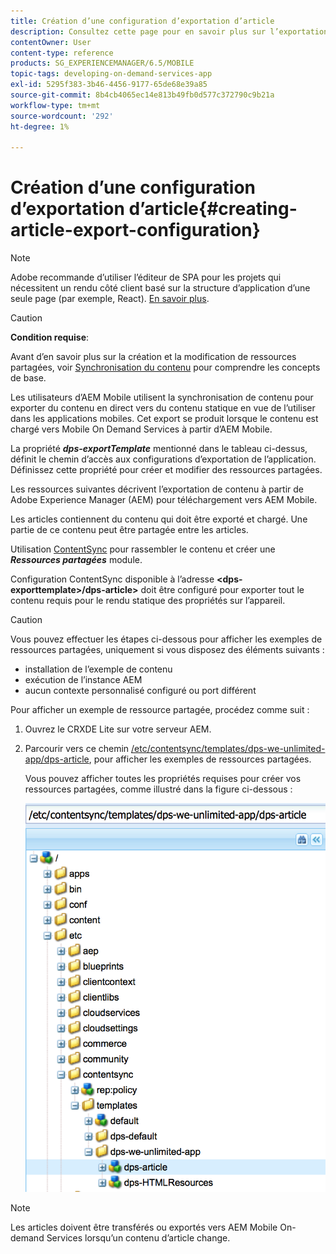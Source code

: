 ```yaml
---
title: Création d’une configuration d’exportation d’article
description: Consultez cette page pour en savoir plus sur l’exportation de contenu à partir de Adobe Experience Manager (AEM) pour le transfert vers AEM Mobile.
contentOwner: User
content-type: reference
products: SG_EXPERIENCEMANAGER/6.5/MOBILE
topic-tags: developing-on-demand-services-app
exl-id: 5295f383-3b46-4456-9177-65de68e39a85
source-git-commit: 8b4cb4065ec14e813b49fb0d577c372790c9b21a
workflow-type: tm+mt
source-wordcount: '292'
ht-degree: 1%

---
```


# Création d’une configuration d’exportation d’article{#creating-article-export-configuration}

>[!NOTE]
>
>Adobe recommande d’utiliser l’éditeur de SPA pour les projets qui nécessitent un rendu côté client basé sur la structure d’application d’une seule page (par exemple, React). [En savoir plus](/help/sites-developing/spa-overview.md).

>[!CAUTION]
>
>**Condition requise**:
>
>Avant d’en savoir plus sur la création et la modification de ressources partagées, voir [Synchronisation du contenu](/help/mobile/mobile-ondemand-contentsync.md) pour comprendre les concepts de base.

Les utilisateurs d’AEM Mobile utilisent la synchronisation de contenu pour exporter du contenu en direct vers du contenu statique en vue de l’utiliser dans les applications mobiles. Cet export se produit lorsque le contenu est chargé vers Mobile On Demand Services à partir d’AEM Mobile.

La propriété ***dps-exportTemplate*** mentionné dans le tableau ci-dessus, définit le chemin d’accès aux configurations d’exportation de l’application. Définissez cette propriété pour créer et modifier des ressources partagées.

Les ressources suivantes décrivent l’exportation de contenu à partir de Adobe Experience Manager (AEM) pour téléchargement vers AEM Mobile.

Les articles contiennent du contenu qui doit être exporté et chargé. Une partie de ce contenu peut être partagée entre les articles.

Utilisation [ContentSync](/help/mobile/mobile-ondemand-contentsync.md) pour rassembler le contenu et créer une ***Ressources partagées*** module.

Configuration ContentSync disponible à l’adresse **&lt;dps-exporttemplate>/dps-article>** doit être configuré pour exporter tout le contenu requis pour le rendu statique des propriétés sur l’appareil.

>[!CAUTION]
>
>Vous pouvez effectuer les étapes ci-dessous pour afficher les exemples de ressources partagées, uniquement si vous disposez des éléments suivants :
>
>* installation de l’exemple de contenu
>* exécution de l’instance AEM
>* aucun contexte personnalisé configuré ou port différent
>

Pour afficher un exemple de ressource partagée, procédez comme suit :

1. Ouvrez le CRXDE Lite sur votre serveur AEM.
1. Parcourir vers ce chemin [/etc/contentsync/templates/dps-we-unlimited-app/dps-article](http://localhost:4502/crx/de/index.jsp#/etc/contentsync/templates/dps-we-unlimited-app/dps-article), pour afficher les exemples de ressources partagées.

   Vous pouvez afficher toutes les propriétés requises pour créer vos ressources partagées, comme illustré dans la figure ci-dessous :

   ![chlimage_1-134](assets/chlimage_1-134.png)

>[!NOTE]
>
>Les articles doivent être transférés ou exportés vers AEM Mobile On-demand Services lorsqu’un contenu d’article change.
